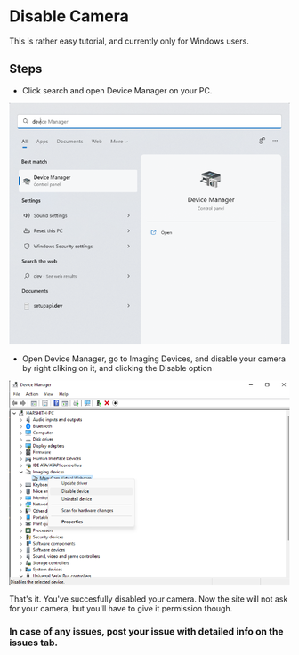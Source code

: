 # Disable Camera
This is rather easy tutorial, and currently only for Windows users.

## Steps
- Click search and open Device Manager on your PC.

![search](res/search_devman.png)

- Open Device Manager, go to Imaging Devices, and disable your camera by right cliking on it, and clicking the Disable option

![Device Manager](res/devman_disable.png)

That's it. You've succesfully disabled your camera.
Now the site will not ask for your camera, but you'll have to give it permission though.

### In case of any issues, post your issue with detailed info on the issues tab.
